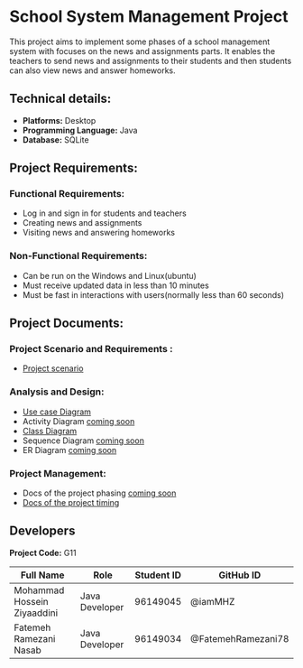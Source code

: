 # School System Management Project

This project aims to implement some phases of a school management system with focuses on the news and assignments parts.
It enables the teachers to send news and assignments to their students and then students can also view news and answer
homeworks.

## Technical details:

+ **Platforms:** Desktop
+ **Programming Language:** Java
+ **Database:** SQLite

## Project Requirements:

### Functional Requirements:

+ Log in and sign in for students and teachers
+ Creating news and assignments
+ Visiting news and answering homeworks

### Non-Functional Requirements:

+ Can be run on the Windows and Linux(ubuntu)
+ Must receive updated data in less than 10 minutes
+ Must be fast in interactions with users(normally less than 60 seconds)

## Project Documents:

### Project Scenario and Requirements :

+ [Project scenario](/documentation/scenarios/SCENARIO.md)

### Analysis and Design:

+ [Use case Diagram](documentation/use%20case%20diagram/)
+ Activity Diagram [coming soon](#)
+ [Class Diagram](documentation/class%20diagram/)
+ Sequence Diagram [coming soon](#)
+ ER Diagram [coming soon](#)

### Project Management:

+ Docs of the project phasing [coming soon](#)
+ [Docs of the project timing](documentation/project%20timing/)

## Developers

**Project Code:** G11

| Full Name| Role | Student ID | GitHub ID |
| ------------- | ------------- | ------------- | ------------- |
| Mohammad Hossein Ziyaaddini | Java Developer  | 96149045  | @iamMHZ |
| Fatemeh Ramezani Nasab | Java Developer  | 96149034  | @FatemehRamezani78 |
